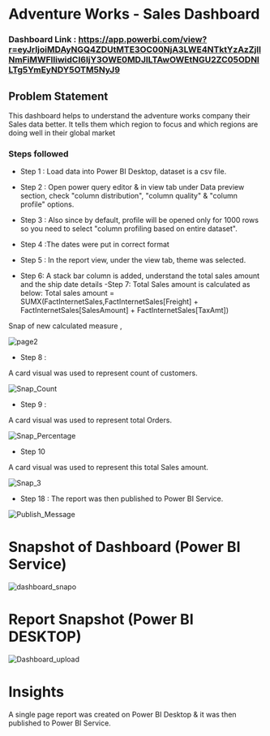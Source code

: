 # Adventure Works - Sales Dashboard

### Dashboard Link : https://app.powerbi.com/view?r=eyJrIjoiMDAyNGQ4ZDUtMTE3OC00NjA3LWE4NTktYzAzZjllNmFiMWFlIiwidCI6IjY3OWE0MDJlLTAwOWEtNGU2ZC05ODNlLTg5YmEyNDY5OTM5NyJ9

## Problem Statement

This dashboard helps to understand the adventure works company their Sales data better. It tells them which region to focus and which regions are doing well in their global market


### Steps followed 

- Step 1 : Load data into Power BI Desktop, dataset is a csv file.
- Step 2 : Open power query editor & in view tab under Data preview section, check "column distribution", "column quality" & "column profile" options.
- Step 3 : Also since by default, profile will be opened only for 1000 rows so you need to select "column profiling based on entire dataset".
- Step 4 :The dates were put in correct format
- Step 5 : In the report view, under the view tab, theme was selected.

- Step 6:  A stack bar column is added, understand the total sales amount and the ship date details
-Step 7:  Total Sales amount is calculated as below:
Total sales amount = SUMX(FactInternetSales,FactInternetSales[Freight] + FactInternetSales[SalesAmount] + FactInternetSales[TaxAmt])
  

        
Snap of new calculated measure ,

![page2](https://github.com/user-attachments/assets/6d333b26-5638-4cf3-b6ed-cf091075f8c4)

        
- Step 8 :
        
A card visual was used to represent count of customers.

![Snap_Count](https://github.com/user-attachments/assets/7e274b2b-8c25-4765-9246-9fcfea46044d)

        
 - Step 9 : 
 
 A card visual was used to represent total Orders.
 
 ![Snap_Percentage](https://github.com/user-attachments/assets/68669d8d-ee31-46df-96f4-cd8425e5f63a)

 
 - Step 10
    
 A card visual was used to represent this total Sales amount.
 
 
 ![Snap_3](https://github.com/user-attachments/assets/0d6a45dc-65fa-457a-813d-032d742b5b28)
 
 - Step 18 : The report was then published to Power BI Service.
 
 
![Publish_Message](https://github.com/user-attachments/assets/145a60bd-5115-40a6-9999-01a4da7fa709)

# Snapshot of Dashboard (Power BI Service)

![dashboard_snapo](https://github.com/user-attachments/assets/8f32e48d-c328-4a5c-b6fd-76fcc11c884c)

 
 # Report Snapshot (Power BI DESKTOP)

 
![Dashboard_upload](https://github.com/user-attachments/assets/a39ab31b-0d24-41e6-8bdd-664360045544)

# Insights

A single page report was created on Power BI Desktop & it was then published to Power BI Service.



